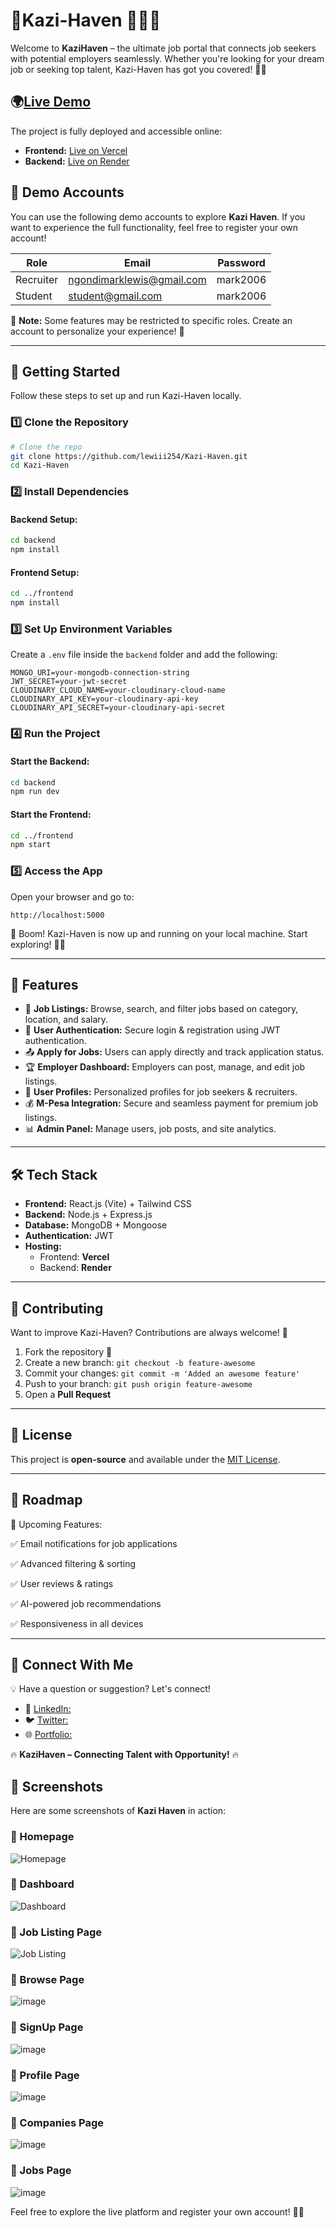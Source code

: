 # 🔗Kazi-Haven 🚀🌐🔥

Welcome to **KaziHaven** – the ultimate job portal that connects job seekers with potential employers seamlessly. Whether you're looking for your dream job or seeking top talent, Kazi-Haven has got you covered! 🎯🚀

## 🌍[Live Demo](https://kazi-haven.vercel.app/)
The project is fully deployed and accessible online:
- **Frontend:** [Live on Vercel](https://kazi-haven.vercel.app/)
- **Backend:** [Live on Render](https://kazi-haven-2.onrender.com)

## 🚀 Demo Accounts  

You can use the following demo accounts to explore **Kazi Haven**. If you want to experience the full functionality, feel free to register your own account!  

| Role   | Email                         | Password  |
|--------|-------------------------------|-----------|
| Recruiter  | ngondimarklewis@gmail.com    | mark2006   |
| Student | student@gmail.com              | mark2006  |

🔹 **Note:** Some features may be restricted to specific roles. Create an account to personalize your experience! 🚀  

---

## 🚀 Getting Started
Follow these steps to set up and run Kazi-Haven locally.

### 1️⃣ Clone the Repository
```bash
# Clone the repo
git clone https://github.com/lewiii254/Kazi-Haven.git
cd Kazi-Haven
```

### 2️⃣ Install Dependencies
#### Backend Setup:
```bash
cd backend
npm install
```

#### Frontend Setup:
```bash
cd ../frontend
npm install
```

### 3️⃣ Set Up Environment Variables
Create a `.env` file inside the `backend` folder and add the following:
```env
MONGO_URI=your-mongodb-connection-string
JWT_SECRET=your-jwt-secret
CLOUDINARY_CLOUD_NAME=your-cloudinary-cloud-name
CLOUDINARY_API_KEY=your-cloudinary-api-key
CLOUDINARY_API_SECRET=your-cloudinary-api-secret
```

### 4️⃣ Run the Project
#### Start the Backend:
```bash
cd backend
npm run dev
```
#### Start the Frontend:
```bash
cd ../frontend
npm start
```

### 5️⃣ Access the App
Open your browser and go to:
```plaintext
http://localhost:5000
```
🎉 Boom! Kazi-Haven is now up and running on your local machine. Start exploring! 🚀🔥

---

## 🌟 Features
- 🏢 **Job Listings:** Browse, search, and filter jobs based on category, location, and salary.
- 👥 **User Authentication:** Secure login & registration using JWT authentication.
- 📤 **Apply for Jobs:** Users can apply directly and track application status.
- 🏆 **Employer Dashboard:** Employers can post, manage, and edit job listings.
- 📜 **User Profiles:** Personalized profiles for job seekers & recruiters.
- 💰 **M-Pesa Integration:** Secure and seamless payment for premium job listings.
- 📊 **Admin Panel:** Manage users, job posts, and site analytics.

---

## 🛠 Tech Stack
- **Frontend:** React.js (Vite) + Tailwind CSS
- **Backend:** Node.js + Express.js
- **Database:** MongoDB + Mongoose
- **Authentication:** JWT
- **Hosting:**
  - Frontend: **Vercel**
  - Backend: **Render**

---

## 🤝 Contributing
Want to improve Kazi-Haven? Contributions are always welcome! 🚀
1. Fork the repository 🍴
2. Create a new branch: `git checkout -b feature-awesome`
3. Commit your changes: `git commit -m 'Added an awesome feature'`
4. Push to your branch: `git push origin feature-awesome`
5. Open a **Pull Request**

---

## 📝 License
This project is **open-source** and available under the [MIT License](LICENSE).

---

## 📅 Roadmap
🔹 Upcoming Features:

✅ Email notifications for job applications

✅ Advanced filtering & sorting

✅ User reviews & ratings

✅ AI-powered job recommendations

✅ Responsiveness in all devices

---

## 🎯 Connect With Me
💡 Have a question or suggestion? Let's connect!
- 🔗 [LinkedIn:](#)
- 🐦 [Twitter:](https://x.com/LewiiiTheG)
- 🌐 [Portfolio:](#)

🔥 **KaziHaven – Connecting Talent with Opportunity!** 🔥

## 📸 Screenshots  

Here are some screenshots of **Kazi Haven** in action:  

### 🔹 Homepage  
![Homepage](https://github.com/user-attachments/assets/7434677b-8e44-4266-9562-135be619ad28)  

### 🔹 Dashboard  
![Dashboard](URL_TO_DASHBOARD_SCREENSHOT)  

### 🔹 Job Listing Page  
![Job Listing](https://github.com/user-attachments/assets/34486e04-64d6-4c25-a0ab-c69aae47fb4e)  

### 🔹 Browse Page
![image](https://github.com/user-attachments/assets/1d37a940-4dea-4e9d-b901-72b2ee907987)

### 🔹 SignUp Page
![image](https://github.com/user-attachments/assets/a2a5e1e4-9686-4c2c-bc93-37315d8eec90)

### 🔹 Profile Page
![image](https://github.com/user-attachments/assets/659b021d-623a-47a5-a8fc-7aeb6a739ed4)

### 🔹 Companies Page
![image](https://github.com/user-attachments/assets/ab5c0ad6-0948-40c4-93e3-5d0a590417aa)

### 🔹 Jobs Page
![image](https://github.com/user-attachments/assets/a47dfa04-7200-4a24-8609-d4ebb9c4314c)




Feel free to explore the live platform and register your own account! 🚀✨  


